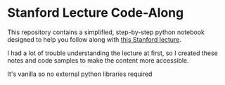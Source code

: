 # Stanford Lecture Code-Along

This repository contains a simplified, step-by-step python notebook designed to help you follow along with [this Stanford lecture](https://www.youtube.com/watch?v=nEWNNt2KmfQ).

I had a lot of trouble understanding the lecture at first, so I created these notes and code samples to make the content more accessible.

It's vanilla so no external python libraries required
